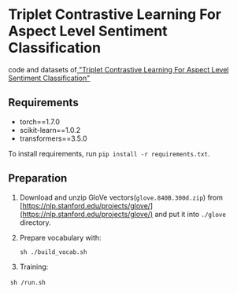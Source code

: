 # Triplet Contrastive Learning For Aspect Level Sentiment Classification

code and datasets of[ "Triplet Contrastive Learning For Aspect Level Sentiment Classification"](https://www.mdpi.com/2227-7390/10/21/4099)

## Requirements

- torch==1.7.0
- scikit-learn==1.0.2
- transformers==3.5.0



To install requirements, run `pip install -r requirements.txt`.

## Preparation

1. Download and unzip GloVe vectors(`glove.840B.300d.zip`) from [https://nlp.stanford.edu/projects/glove/](https://nlp.stanford.edu/projects/glove/) and put it into  `./glove` directory.

2. Prepare vocabulary with:

   `sh ./build_vocab.sh`

3. Training:

​		 `sh /run.sh`
